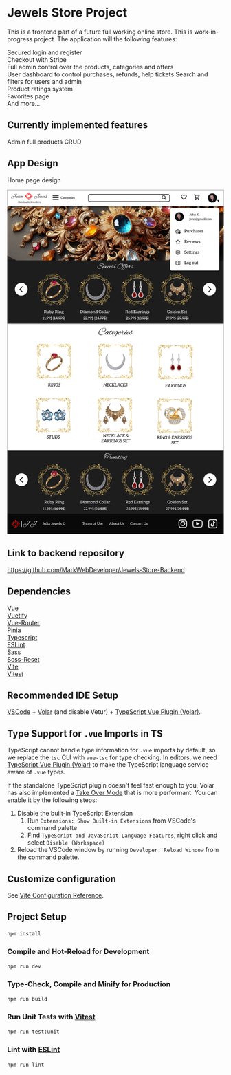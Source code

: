 # Jewels Store Project

This is a frontend part of a future full working online store. This is work-in-progress project. The application will the following features: <br />

Secured login and register<br />
Сheckout with Stripe <br /> 
Full admin control over the products, categories and offers <br />
User dashboard to control purchases, refunds, help tickets
Search and filters for users and admin <br />
Product ratings system <br />
Favorites page <br />
And more... <br />

## Currently implemented features

Admin full products CRUD

## App Design
Home page design

![Home Page Design](<public/images/readme/Desktop Home Prototype.png>)

## Link to backend repository

https://github.com/MarkWebDeveloper/Jewels-Store-Backend

## Dependencies

[Vue](https://vuejs.org/)<br />
[Vuetify](https://vuetifyjs.com/)<br />
[Vue-Router](https://router.vuejs.org/)<br />
[Pinia](https://pinia.vuejs.org/)<br />
[Typescript](https://www.typescriptlang.org/)<br />
[ESLint](https://eslint.org/)<br />
[Sass](https://sass-lang.com/)<br />
[Scss-Reset](https://www.npmjs.com/package/scss-reset)<br />
[Vite](https://vitejs.dev/)<br />
[Vitest](https://vitest.dev/)<br />

## Recommended IDE Setup

[VSCode](https://code.visualstudio.com/) + [Volar](https://marketplace.visualstudio.com/items?itemName=Vue.volar) (and disable Vetur) + [TypeScript Vue Plugin (Volar)](https://marketplace.visualstudio.com/items?itemName=Vue.vscode-typescript-vue-plugin).

## Type Support for `.vue` Imports in TS

TypeScript cannot handle type information for `.vue` imports by default, so we replace the `tsc` CLI with `vue-tsc` for type checking. In editors, we need [TypeScript Vue Plugin (Volar)](https://marketplace.visualstudio.com/items?itemName=Vue.vscode-typescript-vue-plugin) to make the TypeScript language service aware of `.vue` types.

If the standalone TypeScript plugin doesn't feel fast enough to you, Volar has also implemented a [Take Over Mode](https://github.com/johnsoncodehk/volar/discussions/471#discussioncomment-1361669) that is more performant. You can enable it by the following steps:

1. Disable the built-in TypeScript Extension
    1) Run `Extensions: Show Built-in Extensions` from VSCode's command palette
    2) Find `TypeScript and JavaScript Language Features`, right click and select `Disable (Workspace)`
2. Reload the VSCode window by running `Developer: Reload Window` from the command palette.

## Customize configuration

See [Vite Configuration Reference](https://vitejs.dev/config/).

## Project Setup

```sh
npm install
```

### Compile and Hot-Reload for Development

```sh
npm run dev
```

### Type-Check, Compile and Minify for Production

```sh
npm run build
```

### Run Unit Tests with [Vitest](https://vitest.dev/)

```sh
npm run test:unit
```

### Lint with [ESLint](https://eslint.org/)

```sh
npm run lint
```
